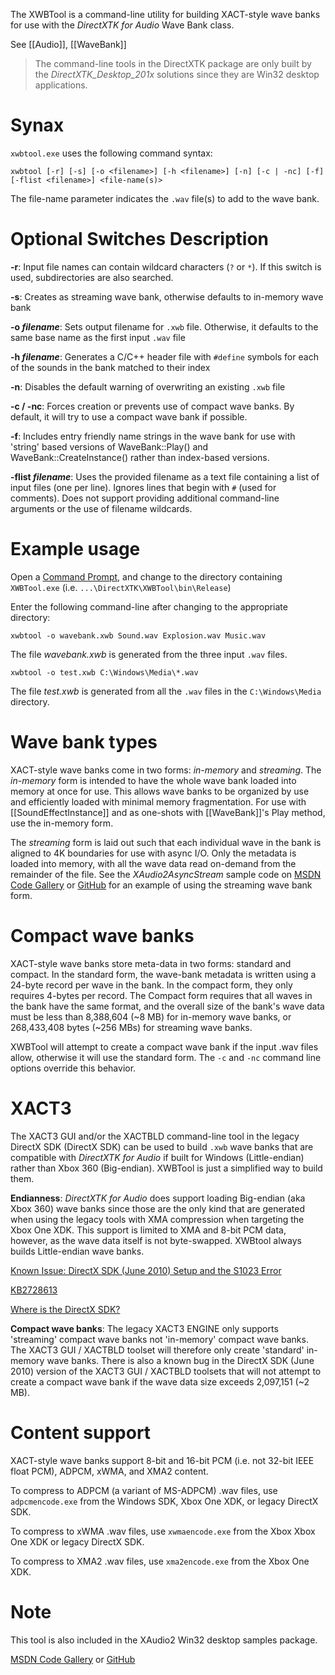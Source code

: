 The XWBTool is a command-line utility for building XACT-style wave banks for use with the _DirectXTK for Audio_ Wave Bank class.

See [[Audio]], [[WaveBank]]

> The command-line tools in the DirectXTK package are only built by the _DirectXTK_Desktop_201x_ solutions since they are Win32 desktop applications.

# Synax

``xwbtool.exe`` uses the following command syntax:

    xwbtool [-r] [-s] [-o <filename>] [-h <filename>] [-n] [-c | -nc] [-f]
    [-flist <filename>] <file-name(s)>

The file-name parameter indicates the ``.wav`` file(s) to add to the wave bank.

# Optional Switches Description

**-r**: Input file names can contain wildcard characters (``?`` or ``*``). If this switch is used, subdirectories are also searched.

**-s**: Creates as streaming wave bank, otherwise defaults to in-memory wave bank

**-o _filename_**: Sets output filename for ``.xwb`` file. Otherwise, it defaults to the same base name as the first input ``.wav`` file

**-h _filename_**: Generates a C/C++ header file with ``#define`` symbols for each of the sounds in the bank matched to their index

**-n**: Disables the default warning of overwriting an existing ``.xwb`` file

**-c / -nc**: Forces creation or prevents use of compact wave banks. By default, it will try to use a compact wave bank if possible.

**-f**: Includes entry friendly name strings in the wave bank for use with 'string' based versions of WaveBank::Play() and WaveBank::CreateInstance() rather than index-based versions.

**-flist _filename_**: Uses the provided filename as a text file containing a list of input files (one per line). Ignores lines that begin with ``#`` (used for comments). Does not support providing additional command-line arguments or the use of filename wildcards.

# Example usage

Open a [Command Prompt](http://windows.microsoft.com/en-us/windows/command-prompt-faq), and change to the directory containing ``XWBTool.exe`` (i.e. ``...\DirectXTK\XWBTool\bin\Release``)

Enter the following command-line after changing to the appropriate directory:

    xwbtool -o wavebank.xwb Sound.wav Explosion.wav Music.wav

The file _wavebank.xwb_ is generated from the three input ``.wav`` files.

    xwbtool -o test.xwb C:\Windows\Media\*.wav

The file _test.xwb_ is generated from all the ``.wav`` files in the ``C:\Windows\Media`` directory.

# Wave bank types
XACT-style wave banks come in two forms: _in-memory_ and _streaming_. The _in-memory_ form is intended to have the whole wave bank loaded into memory at once for use. This allows wave banks to be organized by use and efficiently loaded with minimal memory fragmentation. For use with [[SoundEffectInstance]] and as one-shots with [[WaveBank]]'s Play method, use the in-memory form.

The _streaming_ form is laid out such that each individual wave in the bank is aligned to 4K boundaries for use with async I/O. Only the metadata is loaded into memory, with all the wave data read on-demand from the remainder of the file. See the _XAudio2AsyncStream_ sample code on [MSDN Code Gallery](http://code.msdn.microsoft.com/XAudio2-Win32-Samples-024b3933) or [GitHub](https://github.com/walbourn/directx-sdk-samples) for an example of using the streaming wave bank form.

# Compact wave banks
XACT-style wave banks store meta-data in two forms: standard and compact. In the standard form, the wave-bank metadata is written using a 24-byte record per wave in the bank. In the compact form, they only requires 4-bytes per record. The Compact form requires that all waves in the bank have the same format, and the overall size of the bank's wave data must be less than 8,388,604 (~8 MB) for in-memory wave banks, or 268,433,408 bytes (~256 MBs) for streaming wave banks.

XWBTool will attempt to create a compact wave bank if the input .wav files allow, otherwise it will use the standard form. The ``-c`` and ``-nc`` command line options override this behavior.

# XACT3
The XACT3 GUI and/or the XACTBLD command-line tool in the legacy DirectX SDK (DirectX SDK) can be used to build ``.xwb`` wave banks that are compatible with _DirectXTK for Audio_ if built for Windows (Little-endian) rather than Xbox 360 (Big-endian). XWBTool is just a simplified way to build them.

**Endianness**: _DirectXTK for Audio_ does support loading Big-endian (aka Xbox 360) wave banks since those are the only kind that are generated when using the legacy tools with XMA compression when targeting the Xbox One XDK. This support is limited to XMA and 8-bit PCM data, however, as the wave data itself is not byte-swapped. XWBtool always builds Little-endian wave banks.

[Known Issue: DirectX SDK (June 2010) Setup and the S1023 Error](https://walbourn.github.io/known-issue-directx-sdk-june-2010-setup-and-the-s1023-error/)

[KB2728613](https://support.microsoft.com/en-us/kb/2728613)

[Where is the DirectX SDK?](https://docs.microsoft.com/en-us/windows/desktop/directx-sdk--august-2009-)

**Compact wave banks**: The legacy XACT3 ENGINE only supports 'streaming' compact wave banks not 'in-memory' compact wave banks. The XACT3 GUI / XACTBLD toolset will therefore only create 'standard' in-memory wave banks. There is also a known bug in the DirectX SDK (June 2010) version of the XACT3 GUI / XACTBLD toolsets that will not attempt to create a compact wave bank if the wave data size exceeds 2,097,151 (~2 MB).

# Content support
XACT-style wave banks support 8-bit and 16-bit PCM (i.e. not 32-bit IEEE float PCM), ADPCM, xWMA, and XMA2 content.

To compress to ADPCM (a variant of MS-ADPCM) .wav files, use ``adpcmencode.exe`` from the Windows SDK, Xbox One XDK, or legacy DirectX SDK.

To compress to xWMA .wav files, use ``xwmaencode.exe`` from the Xbox Xbox One XDK or legacy DirectX SDK.

To compress to XMA2 .wav files, use ``xma2encode.exe`` from the Xbox One XDK.

# Note
This tool is also included in the XAudio2 Win32 desktop samples package.

[MSDN Code Gallery](http://code.msdn.microsoft.com/XAudio2-Win32-Samples-024b3933) or [GitHub](https://github.com/walbourn/directx-sdk-samples)
